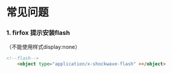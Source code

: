 # 常见问题
### 1. firfox 提示安装flash 

（不能使用样式display:none）
```html
<!--flash-->
    <object type="application/x-shockwave-flash" ></object>
```